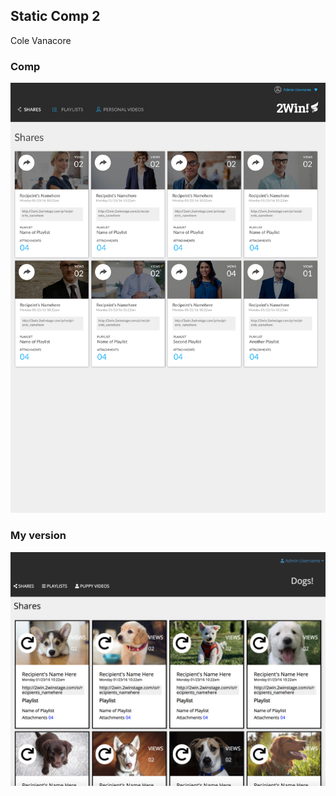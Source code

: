 ## Static Comp 2
Cole Vanacore

### Comp

![static-comp-2](pics/static-comp-challenge-2.jpg)

### My version

![my-static-comp](pics/static-comp2.png)
    
